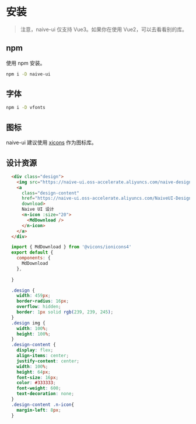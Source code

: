 <!--anchor:on-->

# 安装

> 注意，naive-ui 仅支持 Vue3。如果你在使用 Vue2，可以去看看别的库。

## npm

使用 npm 安装。

```bash
npm i -D naive-ui
```

## 字体

```bash
npm i -D vfonts
```

## 图标

naive-ui 建议使用 [xicons](https://www.xicons.org) 作为图标库。

## 设计资源


```html
  <div class="design">
    <img src="https://naive-ui.oss-accelerate.aliyuncs.com/naive-design.png">
    <a
      class="design-content"
      href="https://naive-ui.oss-accelerate.aliyuncs.com/NaiveUI-Design-Library%28Square-Corner%29.sketch" 
      download>
      Naive UI 设计
      <n-icon :size="20">
        <MdDownload />
      </n-icon>
    </a>
  </div>
```

```js
  import { MdDownload } from '@vicons/ionicons4'
  export default {
    components: {
      MdDownload
    },
    
  }
```
```css
  .design {
    width: 459px;
    border-radius: 16px;
    overflow: hidden;
    border: 1px solid rgb(239, 239, 245);
  }
  .design img {
    width: 100%;
    height: 100%;
  }
  .design-content {
    display: flex;
    align-items: center;
    justify-content: center;
    width: 100%;
    height: 64px;
    font-size: 16px;
    color: #333333;
    font-weight: 600;
    text-decoration: none;
  }
  .design-content .n-icon{
    margin-left: 8px;
  }
```